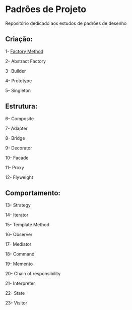 # Padrões de Projeto
Repositório dedicado aos estudos de padrões de desenho

## Criação: 
1- [Factory Method](factoryMethod/FactoryMethod.md)

2- Abstract Factory

3- Builder

4- Prototype

5- Singleton

## Estrutura: 

6- Composite

7- Adapter

8- Bridge

9- Decorator

10- Facade

11- Proxy

12- Flyweight

## Comportamento:
13- Strategy

14- Iterator

15- Template Method

16- Observer

17- Mediator

18- Command

19- Memento

20- Chain of responsibility

21- Interpreter

22- State

23- Visitor 
